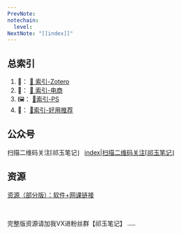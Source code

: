```yaml
---
PrevNote: 
notechain:
  level: 
NextNote: "[[index]]"
---
```


## 总索引

1. 📖： [🔖 索引-Zotero](../📖Zotero/🔖索引-Zotero.md)
2. 🛒： [🔖 索引-电商](../🛒亚马逊电商/🔖索引-电商.md)
3. 🖼️： [🔖索引-PS](../🖼️Photoshop/🔖索引-PS.md)
4. 📱： [🔖索引-好用推荐](../📱好用推荐/🔖索引-好用推荐.md)


## 公众号
扫描二维码关注⌈祁玉笔记⌋  &nbsp;
[index|扫描二维码关注⌈祁玉笔记⌋](../index.md)

## 资源
[资源（部分版）：软件+网课链接](../📱好用推荐/资源（部分版）：软件+网课链接.md)

<br/>

完整版资源请加我VX进粉丝群【祁玉笔记】
<img src="https://imgs-1302581161.cos.ap-guangzhou.myqcloud.com/ob/20250408161108179.webp" alt="|205x281" style="zoom: 23%;" >

